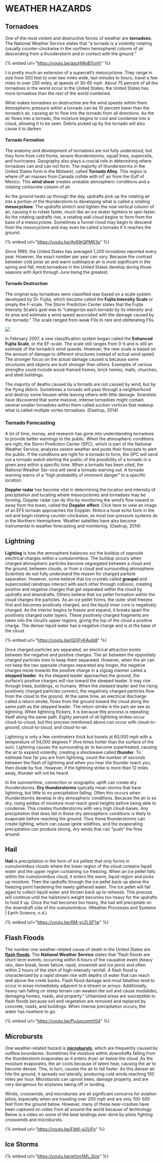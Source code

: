 # WEATHER HAZARDS

## Tornadoes

One of the most violent and destructive forces of weather are **tornadoes**. The National Weather Service states that “a tornado is a violently rotating \(usually counter-clockwise in the northern hemisphere\) column of air descending from a thunderstorm and in contact with the ground.”

{% embed url="https://youtu.be/aacHWoB7cmY" %}

t is pretty much an extension of a supercell’s mesocyclone. They range in size from 300 feet to over two miles wide, last minutes to hours, travel a few miles to over 250 miles, at speeds of 30-65 mph. About 75 percent of all the tornadoes in the world occur in the United States; the United States has more tornadoes than the rest of the world combined.

What makes tornadoes so destructive are the wind speeds within them. Atmospheric pressure within a tornado can be 10 percent lower than the tornado’s air, causing air to flow into the tornado from all directions. As the air flows into a tornado, the moisture begins to cool and condense into a cloud, allowing it to be seen. Debris picked up by the tornado will also cause it to darken.

#### Tornado Formation

The anatomy and development of tornadoes are not fully understood, but they form from cold fronts, severe thunderstorms, squall lines, supercells, and hurricanes. Geography also plays a crucial role in determining where tornadoes can and can not form. The majority of thunderstorms in the United States form in the Midwest, called **Tornado Alley**. This region is where cP air masses from Canada collide with mT air from the Gulf of Mexico. This **wind shear** creates unstable atmospheric conditions and a rotating corkscrew column of air.

As the ground heats up through the day, updrafts pick up the rotating air into a portion of the thunderstorm to developing what is called a rotating **mesocyclone**. The updrafts stretch and tighten the now vertical column of air, causing it to rotate faster, much like an ice skater tightens to spin faster. As the rotating updrafts rise, a rotating wall cloud begins to form from the base of a mesocyclone. Sometimes a funnel cloud may begin to descend from the mesocyclone and may even be called a tornado if it reaches the ground.

{% embed url="https://youtu.be/Ay69rQPMK3s" %}

Since 1990, the United States has averaged 1,200 tornadoes reported every year. However, the exact number per year can vary. Because the contrast between cold polar air and warm subtropical air is most significant in the spring and fall, most tornadoes in the United States develop during those seasons with April through June being the greatest.

#### Tornado Destruction

The original way tornadoes were classified was based on a scale system developed by Dr. Fujita, which became called the **Fujita Intensity Scale** or simply the F-scale. The Storm Prediction Center states that the Fujita Intensity Scale’s goal was to “categorize each tornado by its intensity and its area and estimate a wind speed associated with the damage caused by the tornado.” The scale ranged from weak F0s to rare and obliterating F5s.

![](../../.gitbook/assets/image%20%2821%29.png)

In February 2007, a new classification system began called the **Enhanced Fujita Scale**, or the EF-scale. The scale still ranges from 0-5 and is still an estimate of the tornado’s wind speeds. However, the new scale is based on the amount of damage to different structures instead of actual wind speed. The stronger focus on the actual damage caused is because some structures and objects are built stronger than others. Examples of various strengths could include wood-framed homes, brick homes, malls, churches, and steel buildings.

The majority of deaths caused by a tornado are not caused by wind, but by the flying debris. Sometimes a tornado will pass through a neighborhood and destroy some houses while leaving others with little damage. Scientists have discovered that some massive, intense tornadoes might contain several smaller tornadoes within them called suction vortices that makeup what is called multiple vortex tornadoes. \(Dastrup, 2014\)

### Tornado Forecasting

A lot of time, money, and research has gone into understanding tornadoes to provide better warnings to the public. When the atmospheric conditions are right, the Storm Prediction Center \(SPC\), which is part of the National Weather Service, analyzes severe weather and posts their forecasts to alert the public. If the conditions are right for a tornado to form, the SPC will send out a tornado watch alerting the public of the possibility of a tornado in a given area within a specific time. When a tornado has been cited, the National Weather Ser-vice will send a tornado warning out. A tornado warning warns of a “high probability of imminent danger” to a specific location.

**Doppler radar** has become vital in determining the location and intensity of precipitation and locating where mesocyclones and tornadoes may be forming. Doppler radar can do this by monitoring the wind’s flow toward or away from the tower, called the **Doppler** **effect**. Click here to view an image of an EF5 tornado approaches the Doppler. Notice a hook echo form in the red and begin rotating counter-clockwise, as most low-pressure systems do in the Northern Hemisphere. Weather satellites have also become instrumental in weather forecasting and monitoring. \(Dastrup, 2014\)

## Lightning

**Lighting** is how the atmosphere balances out the buildup of opposite electrical charges within a cumulonimbus. The buildup occurs when charged atmospheric particles become segregated between a cloud and the ground, between clouds, or from a cloud and surrounding atmosphere. Scientists do not fully understand the reason for charged particle separation. However, some believe that ice crystals called **graupel** and supercooled raindrops interact with each other through collision, creating positive and negative charges that get separated within the cloud by updrafts and downdrafts. Others believe that ice pellet formation within the cloud charges the particles. As an ice pellet forms, the outer shell freezes first and becomes positively charged, and the liquid inner core is negatively charged. As the interior begins to freeze and expand, it breaks apart the positively charged outer layers. These positively charged fragments are taken into the cloud’s upper regions, giving the top of the cloud a positive charge. The denser liquid water has a negative charge and is at the base of the cloud.

{% embed url="https://youtu.be/lQGFvKAujb8" %}

 Once charged particles are separated, an electrical attraction exists between the negative and positive charges. The air between the oppositely charged particles tries to keep them separated. However, when the air can not keep the two opposite charges separated any longer, the negative charges move towards the positive charge in a zigzag manner called a **stepped leader**. As the stepped leader approaches the ground, the surface’s positive charges will rise toward the steeped leader. It may rise through trees, buildings, or humans. When the steeped leader and the rising positively charged particles connect, the negatively charged particles flow from the cloud to the ground. At the same time, an electrical discharge called a return stroke, flows from the ground toward the cloud along the same path as the stepped leader. The return stroke is the part we see as lightning. When lightning flickers, it is because this process is repeating itself along the same path. Eighty percent of all lightning strikes occur cloud-to-cloud, but this process mentioned above can occur with cloud-to-ground, cloud-to-cloud, and cloud-to-air.

Lightning is only a few centimeters thick but travels at 60,000 mph with a temperature of 54,000 degrees F \(five times hotter than the surface of the sun\). Lightning causes the surrounding air to become superheated, causing the air to expand violently, creating a shockwave called **thunder**. To estimate how far you are from lightning, count the number of seconds between the flash of lightning and when you hear the thunder reach you, then divide by five. However, if the lightning strike is more than 12 miles away, thunder will not be heard.

In the summertime, convection or orographic uplift can create dry thunderstorms. **Dry thunderstorms** typically mean storms that have lightning, but little to no precipitation falling. Often this occurs when thunderstorms develop in dry atmospheric conditions. Because the air is so dry, rising eddies of moisture must reach great heights before being able to condense. This creates thunderstorms with very high cloud-bases. Any precipitation that does fall in these dry atmospheric conditions is likely to evaporate before reaching the ground. Thus these thunderstorms can create lighting, which can cause ignite wildfires, and the evaporating precipitation can produce strong, dry winds that can “push” the fires around.

## Hail

**Hail** is precipitation in the form of ice pellets that only forms in cumulonimbus clouds where the lower region of the cloud contains liquid water and the upper region containing ice freezing. When an ice pellet falls within the cumulonimbus cloud, it enters the warm, liquid region and picks up moisture. Then the updrafts through the ice pellet back up above the freezing point hardening the newly gathered water. The ice pellet will fall again to collect liquid water and thrown back up to refreeze. This process will continue until the hailstone’s weight becomes too heavy for the updrafts to hold it up. Once the hail becomes too heavy, the hail will precipitate on the downdraft side of the cumulonimbus. \(Weather Processes and Systems \| Earth Science, n.d.\)

{% embed url="https://youtu.be/6M-ycZLSF1w" %}

## Flash Floods

The number one weather-related cause of death in the United States are [**flash floods**](https://www.weather.gov/jetstream/flood). The **National Weather Service** states that “flash floods are short-term events, occurring within 6 hours of the causative event \(heavy rain, dam break, levee failure, rapid, snowmelt and ice jams\) and often within 2 hours of the start of high-intensity rainfall. A flash flood is characterized by a rapid stream rise with depths of water that can reach well above the creek banks. Flash flood damage and most fatalities tend to occur in areas immediately adjacent to a stream or arroyo. Additionally, heavy rain falling on steep terrain can weaken the soil and cause mudslides, damaging homes, roads, and property.” Urbanized areas are susceptible to flash floods because soil and vegetation are removed and replaced by concrete, roads, and buildings. When intense precipitation occurs, the water has nowhere to go. 

{% embed url="https://youtu.be/PvJuocemHS4" %}

## Microbursts

One weather-related hazard is [**microbursts**](https://www.weather.gov/jetstream/wind_damage), which are frequently caused by outflow boundaries. Sometimes the moisture within downdrafts falling from the thunderstorm evaporates as it enters dryer air below the cloud. As the moisture evaporates, the air cools because of latent heat, causing the air to become denser. This, in turn, causes the air to fall faster. As this denser air hits the ground, it spreads out laterally, producing cold winds reaching 100 miles per hour. Microbursts can uproot trees, damage property, and are very dangerous for airplanes taking off or landing. 

Winds, crosswinds, and microbursts are all significant concerns for aviation pilots, especially when are traveling over 200 mph and are only 100-500 feet from the ground below. However, many of these near-crashes have been captured on video from all around the world because of technology. Below is a video on some of the best landings ever done by pilots fighting crosswinds and microbursts.

{% embed url="https://youtu.be/Fdt6-si2UFo" %}

## Ice Storms

{% embed url="https://youtu.be/wfzm1M\_iSos" %}



  




  


